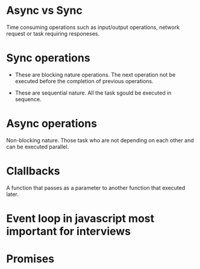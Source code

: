 # Async vs Sync

Time consuming operations such as input/output operations, network request or task requiring responeses.

# Sync operations

- These are blocking nature operations. The next operation not be executed before the completion of previous operations.

- These are sequential nature. All the task sgould be executed in sequence.

# Async operations

Non-blocking nature. Those task who are not depending on each other and can be executed parallel.

# Clallbacks

A function that passes as a parameter to another function that executed later.

# Event loop in javascript most important for interviews

# Promises
